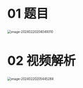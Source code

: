 # 01 题目

<img src="https://cvp.oss-cn-shanghai.aliyuncs.com/picgo/202402202040381.png" alt="image-20240220204049310" style="zoom:50%;" />

# 02 视频解析

<img src="https://cvp.oss-cn-shanghai.aliyuncs.com/picgo/202402202054368.png" alt="image-20240220205445284" style="zoom:50%;" />